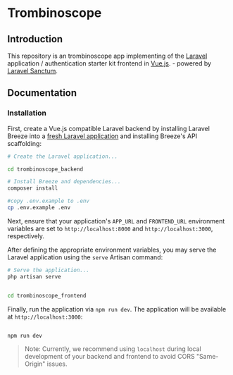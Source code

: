 # Trombinoscope

## Introduction

This repository is an trombinoscope app implementing of the [Laravel](https://laravel.com/docs/starter-kits) application / authentication starter kit frontend in [Vue.js](https://vuejs.org). - powered by [Laravel Sanctum](https://laravel.com/docs/sanctum).

## Documentation

### Installation

First, create a Vue.js compatible Laravel backend by installing Laravel Breeze into a [fresh Laravel application](https://laravel.com/docs/installation) and installing Breeze's API scaffolding:

```bash
# Create the Laravel application...

cd trombinoscope_backend

# Install Breeze and dependencies...
composer install

#copy .env.example to .env
cp .env.example .env

```

Next, ensure that your application's `APP_URL` and `FRONTEND_URL` environment variables are set to `http://localhost:8000` and `http://localhost:3000`, respectively.

After defining the appropriate environment variables, you may serve the Laravel application using the `serve` Artisan command:

```bash
# Serve the application...
php artisan serve
```

```bash

cd trombinoscope_frontend

```


Finally, run the application via `npm run dev`. The application will be available at `http://localhost:3000`:

```bash

npm run dev

```

> Note: Currently, we recommend using `localhost` during local development of your backend and frontend to avoid CORS "Same-Origin" issues.
```

